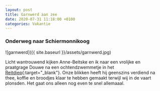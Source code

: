 ```yaml
---
layout: post
title: Garnwerd aan zee
date: 2020-07-31 11:18:00 +0100
categories: Vakantie
---
```


### Onderweg naar Schiermonnikoog

![garnwerd]({{ site.baseurl }}/assets/garnwerd.jpg)

Licht wantrouwend kijken Anne-Beitske en ik naar een vrolijke en praatgrage Douwe na een ochtendzwemmetje in het [Reitdiep](https://nl.m.wikipedia.org/wiki/Reitdiep_(diep)){:target="_blank"}. 
Onze blikken heeft hij geenszins verdiend na thee, koffie en broodjes klaar te hebben gemaakt terwijl wij in de vaart plonsden. Het gaat ons alleen nog even te snel allemaaal.
